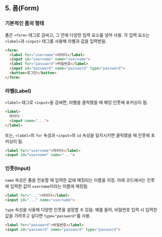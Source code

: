 ## 5. 폼(Form)

### 기본적인 폼의 형태
폼은 `<form>` 태그로 감싸고, 그 안에 다양한 입력 요소를 넣어 사용. 각 입력 요소는 `<label>`과 `<input>` 태그를 사용해 라벨과 값을 입력받음.

```html
<form>
  <label for="username">아이디</label>
  <input id="username" name="username">
  <label for="password">비밀번호</label>
  <input id="password" name="password" type="password">
  <button>로그인</button>
</form>
```

### 라벨(Label)
`<label>` 태그로 `<input>`을 감싸면, 라벨을 클릭했을 때 해당 인풋에 포커싱이 됨.

```html
<label>
  아이디
  <input name="...">
</label>
```

또는, `<label>`의 `for` 속성과 `<input>`의 `id` 속성을 일치시키면 클릭했을 때 인풋에 포커싱이 됨.

```html
<label for="username">아이디</label>
<input id="username" name="...">
```

### 인풋(Input)
`name` 속성은 폼을 전송할 때 입력한 값에 매칭되는 이름을 지정. 아래 코드에서는 인풋에 입력한 값이 `username`이라는 이름에 매칭됨.

```html
<label for="...">아이디</label>
<input id="..." name="username">
```

`type` 속성을 사용해 다양한 인풋을 설정할 수 있음. 예를 들어, 비밀번호 입력 시 입력한 값을 가려주고 싶다면 `type="password"`를 사용.

```html
<label for="password">비밀번호</label>
<input id="password" name="password" type="password">
```
